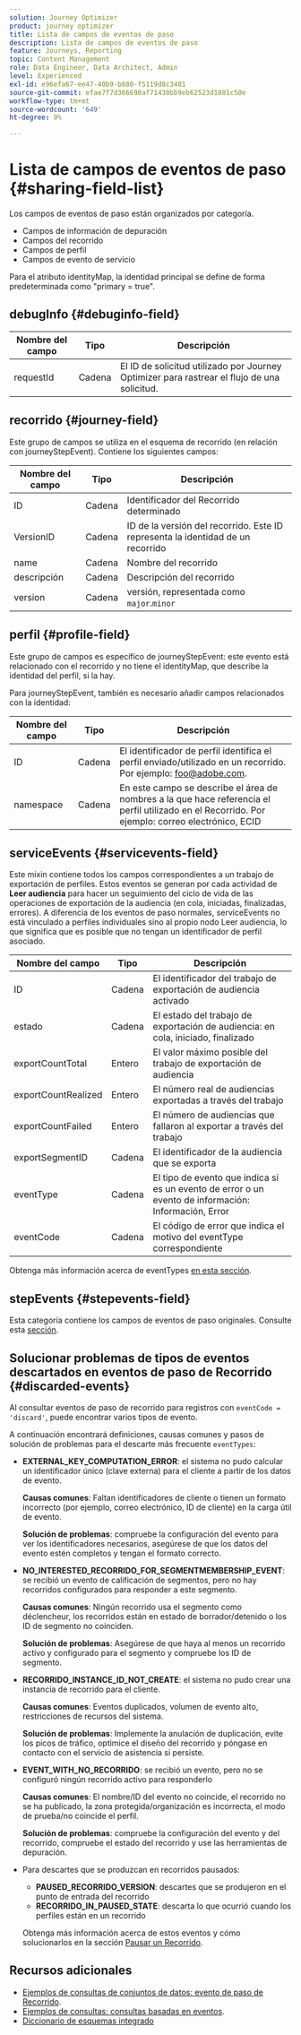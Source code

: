 ```yaml
---
solution: Journey Optimizer
product: journey optimizer
title: Lista de campos de eventos de paso
description: Lista de campos de eventos de paso
feature: Journeys, Reporting
topic: Content Management
role: Data Engineer, Data Architect, Admin
level: Experienced
exl-id: e96efa67-ee47-40b9-b680-f5119d8c3481
source-git-commit: efae7f7d366690af71430bb9eb62523d1881c50e
workflow-type: tm+mt
source-wordcount: '649'
ht-degree: 9%

---
```


# Lista de campos de eventos de paso {#sharing-field-list}

Los campos de eventos de paso están organizados por categoría.

* Campos de información de depuración
* Campos del recorrido
* Campos de perfil
* Campos de evento de servicio

Para el atributo identityMap, la identidad principal se define de forma predeterminada como &quot;primary = true&quot;.

## debugInfo {#debuginfo-field}

| Nombre del campo | Tipo | Descripción |
|---|---|------------|
| requestId | Cadena | El ID de solicitud utilizado por Journey Optimizer para rastrear el flujo de una solicitud. |

## recorrido {#journey-field}

Este grupo de campos se utiliza en el esquema de recorrido (en relación con journeyStepEvent). Contiene los siguientes campos:

| Nombre del campo | Tipo | Descripción |
|---|---|------------|
| ID | Cadena | Identificador del Recorrido determinado |
| VersionID | Cadena | ID de la versión del recorrido. Este ID representa la identidad de un recorrido |
| name | Cadena | Nombre del recorrido |
| descripción | Cadena | Descripción del recorrido |
| version | Cadena | versión, representada como `major`.`minor` |

## perfil {#profile-field}

Este grupo de campos es específico de journeyStepEvent: este evento está relacionado con el recorrido y no tiene el identityMap, que describe la identidad del perfil, si la hay.

Para journeyStepEvent, también es necesario añadir campos relacionados con la identidad:

| Nombre del campo | Tipo | Descripción |
|---|---|------------|
| ID | Cadena | El identificador de perfil identifica el perfil enviado/utilizado en un recorrido. Por ejemplo: foo@adobe.com. |
| namespace | Cadena | En este campo se describe el área de nombres a la que hace referencia el perfil utilizado en el Recorrido. Por ejemplo: correo electrónico, ECID |

## serviceEvents {#servicevents-field}

Este mixin contiene todos los campos correspondientes a un trabajo de exportación de perfiles. Estos eventos se generan por cada actividad de **Leer audiencia** para hacer un seguimiento del ciclo de vida de las operaciones de exportación de la audiencia (en cola, iniciadas, finalizadas, errores). A diferencia de los eventos de paso normales, serviceEvents no está vinculado a perfiles individuales sino al propio nodo Leer audiencia, lo que significa que es posible que no tengan un identificador de perfil asociado.

| Nombre del campo | Tipo | Descripción |
|---|---|------------|
| ID | Cadena | El identificador del trabajo de exportación de audiencia activado |
| estado | Cadena | El estado del trabajo de exportación de audiencia: en cola, iniciado, finalizado |
| exportCountTotal | Entero | El valor máximo posible del trabajo de exportación de audiencia |
| exportCountRealized | Entero | El número real de audiencias exportadas a través del trabajo |
| exportCountFailed | Entero | El número de audiencias que fallaron al exportar a través del trabajo |
| exportSegmentID | Cadena | El identificador de la audiencia que se exporta |
| eventType | Cadena | El tipo de evento que indica si es un evento de error o un evento de información: Información, Error |
| eventCode | Cadena | El código de error que indica el motivo del eventType correspondiente |

Obtenga más información acerca de eventTypes [en esta sección](#discarded-events).

## stepEvents {#stepevents-field}

Esta categoría contiene los campos de eventos de paso originales. Consulte esta [sección](../reports/sharing-legacy-fields.md).


## Solucionar problemas de tipos de eventos descartados en eventos de paso de Recorrido  {#discarded-events}

Al consultar eventos de paso de recorrido para registros con `eventCode = 'discard'`, puede encontrar varios tipos de evento.

A continuación encontrará definiciones, causas comunes y pasos de solución de problemas para el descarte más frecuente `eventTypes`:

* **EXTERNAL_KEY_COMPUTATION_ERROR**: el sistema no pudo calcular un identificador único (clave externa) para el cliente a partir de los datos de evento.

  **Causas comunes**: Faltan identificadores de cliente o tienen un formato incorrecto (por ejemplo, correo electrónico, ID de cliente) en la carga útil de evento.

  **Solución de problemas**: compruebe la configuración del evento para ver los identificadores necesarios, asegúrese de que los datos del evento estén completos y tengan el formato correcto.

* **NO_INTERESTED_RECORRIDO_FOR_SEGMENTMEMBERSHIP_EVENT**: se recibió un evento de calificación de segmentos, pero no hay recorridos configurados para responder a este segmento.

  **Causas comunes**: Ningún recorrido usa el segmento como déclencheur, los recorridos están en estado de borrador/detenido o los ID de segmento no coinciden.

  **Solución de problemas**: Asegúrese de que haya al menos un recorrido activo y configurado para el segmento y compruebe los ID de segmento.

* **RECORRIDO_INSTANCE_ID_NOT_CREATE**: el sistema no pudo crear una instancia de recorrido para el cliente.

  **Causas comunes**: Eventos duplicados, volumen de evento alto, restricciones de recursos del sistema.

  **Solución de problemas**: Implemente la anulación de duplicación, evite los picos de tráfico, optimice el diseño del recorrido y póngase en contacto con el servicio de asistencia si persiste.

* **EVENT_WITH_NO_RECORRIDO**: se recibió un evento, pero no se configuró ningún recorrido activo para responderlo

  **Causas comunes**: El nombre/ID del evento no coincide, el recorrido no se ha publicado, la zona protegida/organización es incorrecta, el modo de prueba/no coincide el perfil.

  **Solución de problemas**: compruebe la configuración del evento y del recorrido, compruebe el estado del recorrido y use las herramientas de depuración.

* Para descartes que se produzcan en recorridos pausados:

   * **PAUSED_RECORRIDO_VERSION**: descartes que se produjeron en el punto de entrada del recorrido
   * **RECORRIDO_IN_PAUSED_STATE**: descarta lo que ocurrió cuando los perfiles están en un recorrido

  Obtenga más información acerca de estos eventos y cómo solucionarlos en la sección [Pausar un Recorrido](../building-journeys/journey-pause.md#troubleshoot-profile-discards-in-paused-journeys).

## Recursos adicionales

* [Ejemplos de consultas de conjuntos de datos: evento de paso de Recorrido](../data/datasets-query-examples.md#journey-step-event).
* [Ejemplos de consultas: consultas basadas en eventos](query-examples.md#event-based-queries).
* [Diccionario de esquemas integrado](https://experienceleague.adobe.com/tools/ajo-schemas/schema-dictionary.html?lang=es)

